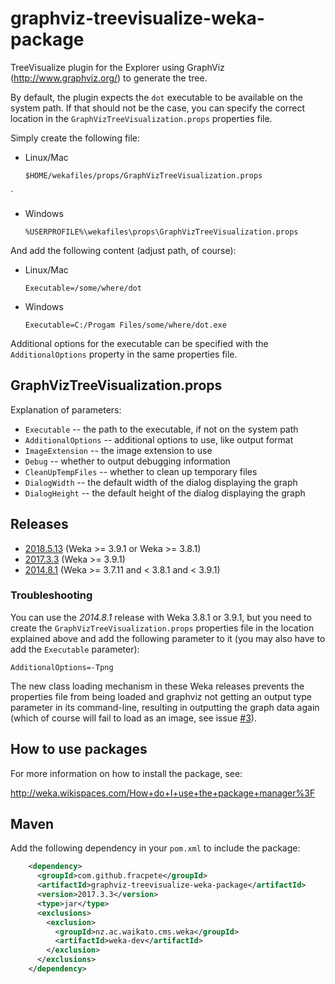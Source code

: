 # graphviz-treevisualize-weka-package

TreeVisualize plugin for the Explorer using GraphViz (http://www.graphviz.org/)
to generate the tree.

By default, the plugin expects the `dot` executable to be available on the
system path. If that should not be the case, you can specify the correct
location in the `GraphVizTreeVisualization.props` properties file.

Simply create the following file:

* Linux/Mac
  ```
  $HOME/wekafiles/props/GraphVizTreeVisualization.props
  ```
`
* Windows
  ```
  %USERPROFILE%\wekafiles\props\GraphVizTreeVisualization.props
  ```

And add the following content (adjust path, of course):

* Linux/Mac
  ```
  Executable=/some/where/dot
  ```

* Windows
  ```
  Executable=C:/Progam Files/some/where/dot.exe
  ```

Additional options for the executable can be specified with the
`AdditionalOptions` property in the same properties file.


## GraphVizTreeVisualization.props

Explanation of parameters:

* `Executable` -- the path to the executable, if not on the system path 
* `AdditionalOptions` -- additional options to use, like output format
* `ImageExtension` -- the image extension to use
* `Debug` -- whether to output debugging information
* `CleanUpTempFiles` -- whether to clean up temporary files
* `DialogWidth` -- the default width of the dialog displaying the graph
* `DialogHeight` -- the default height of the dialog displaying the graph


## Releases

* [2018.5.13](https://github.com/fracpete/graphviz-treevisualize-weka-package/releases/download/v2018.5.13/graphviz-treevisualize-2017.5.13.zip) (Weka >= 3.9.1 or Weka >= 3.8.1)
* [2017.3.3](https://github.com/fracpete/graphviz-treevisualize-weka-package/releases/download/v2017.3.3/graphviz-treevisualize-2017.3.3.zip) (Weka >= 3.9.1)
* [2014.8.1](https://github.com/fracpete/graphviz-treevisualize-weka-package/releases/download/v2014.8.1/graphviz-treevisualize-2014.8.1.zip) (Weka >= 3.7.11 and < 3.8.1 and < 3.9.1)

### Troubleshooting

You can use the *2014.8.1* release with Weka 3.8.1 or 3.9.1, but you need to 
create the `GraphVizTreeVisualization.props` properties file in the location
explained above and add the following parameter to it (you may also have to
add the `Executable` parameter):

```
AdditionalOptions=-Tpng
```

The new class loading mechanism in these Weka releases prevents the properties
file from being loaded and graphviz not getting an output type parameter in
its command-line, resulting in outputting the graph data again (which of course
will fail to load as an image, see issue [#3](https://github.com/fracpete/graphviz-treevisualize-weka-package/issues/3)).

## How to use packages

For more information on how to install the package, see:

http://weka.wikispaces.com/How+do+I+use+the+package+manager%3F


## Maven

Add the following dependency in your `pom.xml` to include the package:

```xml
    <dependency>
      <groupId>com.github.fracpete</groupId>
      <artifactId>graphviz-treevisualize-weka-package</artifactId>
      <version>2017.3.3</version>
      <type>jar</type>
      <exclusions>
        <exclusion>
          <groupId>nz.ac.waikato.cms.weka</groupId>
          <artifactId>weka-dev</artifactId>
        </exclusion>
      </exclusions>
    </dependency>
```

